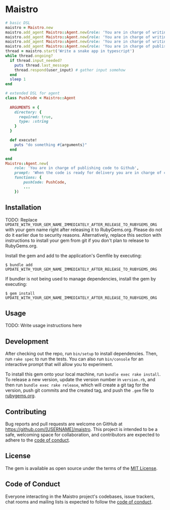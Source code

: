 # Maistro

```ruby
# basic DSL
maistro = Maistro.new
maistro.add_agent Maistro::Agent.new(role: 'You are in charge of writing requirements for product decision', prompt: '...')
maistro.add_agent Maistro::Agent.new(role: 'You are in charge of writing code', prompt: '...')
maistro.add_agent Maistro::Agent.new(role: 'You are in charge of writing specs for code', prompt: '...')
maistro.add_agent Maistro::Agent.new(role: 'You are in charge of publishing code to Github', prompt: '...')
thread = maistro.start('Write a snake app in typescript')
while thread.ongoing?
  if thread.input_needed?
    puts thread.last_message
    thread.respond(user_input) # gather input somehow
  end
  sleep 1
end

# extended DSL for agent
class PushCode < Maistro::Agent
  
  ARGUMENTS = {
    directory: {
      required: true,
      type: :string
    }
  }

  def execute!
    puts "do something #{arguments}"
  end

end
Maistro::Agent.new(
    role: 'You are in charge of publishing code to Github', 
    prompt: 'When the code is ready for delivery you are in charge of coming up with a name for the repository, creating the repo, initializing git and pushing a new branch',
    functions: {
        pushCode: PushCode,
        ...
    })
```


## Installation

TODO: Replace `UPDATE_WITH_YOUR_GEM_NAME_IMMEDIATELY_AFTER_RELEASE_TO_RUBYGEMS_ORG` with your gem name right after releasing it to RubyGems.org. Please do not do it earlier due to security reasons. Alternatively, replace this section with instructions to install your gem from git if you don't plan to release to RubyGems.org.

Install the gem and add to the application's Gemfile by executing:

    $ bundle add UPDATE_WITH_YOUR_GEM_NAME_IMMEDIATELY_AFTER_RELEASE_TO_RUBYGEMS_ORG

If bundler is not being used to manage dependencies, install the gem by executing:

    $ gem install UPDATE_WITH_YOUR_GEM_NAME_IMMEDIATELY_AFTER_RELEASE_TO_RUBYGEMS_ORG

## Usage

TODO: Write usage instructions here

## Development

After checking out the repo, run `bin/setup` to install dependencies. Then, run `rake spec` to run the tests. You can also run `bin/console` for an interactive prompt that will allow you to experiment.

To install this gem onto your local machine, run `bundle exec rake install`. To release a new version, update the version number in `version.rb`, and then run `bundle exec rake release`, which will create a git tag for the version, push git commits and the created tag, and push the `.gem` file to [rubygems.org](https://rubygems.org).

## Contributing

Bug reports and pull requests are welcome on GitHub at https://github.com/[USERNAME]/maistro. This project is intended to be a safe, welcoming space for collaboration, and contributors are expected to adhere to the [code of conduct](https://github.com/[USERNAME]/maistro/blob/master/CODE_OF_CONDUCT.md).

## License

The gem is available as open source under the terms of the [MIT License](https://opensource.org/licenses/MIT).

## Code of Conduct

Everyone interacting in the Maistro project's codebases, issue trackers, chat rooms and mailing lists is expected to follow the [code of conduct](https://github.com/[USERNAME]/maistro/blob/master/CODE_OF_CONDUCT.md).
